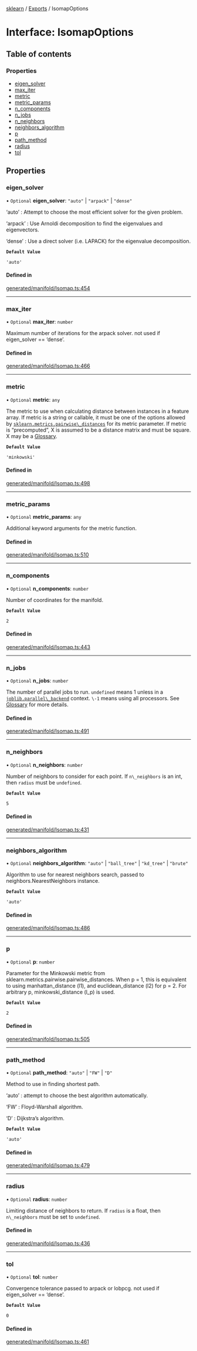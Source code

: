 [sklearn](../readme.md) / [Exports](../modules.md) / IsomapOptions

# Interface: IsomapOptions

## Table of contents

### Properties

- [eigen\_solver](IsomapOptions.md#eigen_solver)
- [max\_iter](IsomapOptions.md#max_iter)
- [metric](IsomapOptions.md#metric)
- [metric\_params](IsomapOptions.md#metric_params)
- [n\_components](IsomapOptions.md#n_components)
- [n\_jobs](IsomapOptions.md#n_jobs)
- [n\_neighbors](IsomapOptions.md#n_neighbors)
- [neighbors\_algorithm](IsomapOptions.md#neighbors_algorithm)
- [p](IsomapOptions.md#p)
- [path\_method](IsomapOptions.md#path_method)
- [radius](IsomapOptions.md#radius)
- [tol](IsomapOptions.md#tol)

## Properties

### eigen\_solver

• `Optional` **eigen\_solver**: ``"auto"`` \| ``"arpack"`` \| ``"dense"``

‘auto’ : Attempt to choose the most efficient solver for the given problem.

‘arpack’ : Use Arnoldi decomposition to find the eigenvalues and eigenvectors.

‘dense’ : Use a direct solver (i.e. LAPACK) for the eigenvalue decomposition.

**`Default Value`**

`'auto'`

#### Defined in

[generated/manifold/Isomap.ts:454](https://github.com/transitive-bullshit/scikit-learn-ts/blob/367336a/packages/sklearn/src/generated/manifold/Isomap.ts#L454)

___

### max\_iter

• `Optional` **max\_iter**: `number`

Maximum number of iterations for the arpack solver. not used if eigen\_solver == ‘dense’.

#### Defined in

[generated/manifold/Isomap.ts:466](https://github.com/transitive-bullshit/scikit-learn-ts/blob/367336a/packages/sklearn/src/generated/manifold/Isomap.ts#L466)

___

### metric

• `Optional` **metric**: `any`

The metric to use when calculating distance between instances in a feature array. If metric is a string or callable, it must be one of the options allowed by [`sklearn.metrics.pairwise\_distances`](sklearn.metrics.pairwise_distances.html#sklearn.metrics.pairwise_distances "sklearn.metrics.pairwise_distances") for its metric parameter. If metric is “precomputed”, X is assumed to be a distance matrix and must be square. X may be a [Glossary](../../glossary.html#term-sparse-graph).

**`Default Value`**

`'minkowski'`

#### Defined in

[generated/manifold/Isomap.ts:498](https://github.com/transitive-bullshit/scikit-learn-ts/blob/367336a/packages/sklearn/src/generated/manifold/Isomap.ts#L498)

___

### metric\_params

• `Optional` **metric\_params**: `any`

Additional keyword arguments for the metric function.

#### Defined in

[generated/manifold/Isomap.ts:510](https://github.com/transitive-bullshit/scikit-learn-ts/blob/367336a/packages/sklearn/src/generated/manifold/Isomap.ts#L510)

___

### n\_components

• `Optional` **n\_components**: `number`

Number of coordinates for the manifold.

**`Default Value`**

`2`

#### Defined in

[generated/manifold/Isomap.ts:443](https://github.com/transitive-bullshit/scikit-learn-ts/blob/367336a/packages/sklearn/src/generated/manifold/Isomap.ts#L443)

___

### n\_jobs

• `Optional` **n\_jobs**: `number`

The number of parallel jobs to run. `undefined` means 1 unless in a [`joblib.parallel\_backend`](https://joblib.readthedocs.io/en/latest/parallel.html#joblib.parallel_backend "(in joblib v1.3.0.dev0)") context. `\-1` means using all processors. See [Glossary](../../glossary.html#term-n_jobs) for more details.

#### Defined in

[generated/manifold/Isomap.ts:491](https://github.com/transitive-bullshit/scikit-learn-ts/blob/367336a/packages/sklearn/src/generated/manifold/Isomap.ts#L491)

___

### n\_neighbors

• `Optional` **n\_neighbors**: `number`

Number of neighbors to consider for each point. If `n\_neighbors` is an int, then `radius` must be `undefined`.

**`Default Value`**

`5`

#### Defined in

[generated/manifold/Isomap.ts:431](https://github.com/transitive-bullshit/scikit-learn-ts/blob/367336a/packages/sklearn/src/generated/manifold/Isomap.ts#L431)

___

### neighbors\_algorithm

• `Optional` **neighbors\_algorithm**: ``"auto"`` \| ``"ball_tree"`` \| ``"kd_tree"`` \| ``"brute"``

Algorithm to use for nearest neighbors search, passed to neighbors.NearestNeighbors instance.

**`Default Value`**

`'auto'`

#### Defined in

[generated/manifold/Isomap.ts:486](https://github.com/transitive-bullshit/scikit-learn-ts/blob/367336a/packages/sklearn/src/generated/manifold/Isomap.ts#L486)

___

### p

• `Optional` **p**: `number`

Parameter for the Minkowski metric from sklearn.metrics.pairwise.pairwise\_distances. When p = 1, this is equivalent to using manhattan\_distance (l1), and euclidean\_distance (l2) for p = 2. For arbitrary p, minkowski\_distance (l\_p) is used.

**`Default Value`**

`2`

#### Defined in

[generated/manifold/Isomap.ts:505](https://github.com/transitive-bullshit/scikit-learn-ts/blob/367336a/packages/sklearn/src/generated/manifold/Isomap.ts#L505)

___

### path\_method

• `Optional` **path\_method**: ``"auto"`` \| ``"FW"`` \| ``"D"``

Method to use in finding shortest path.

‘auto’ : attempt to choose the best algorithm automatically.

‘FW’ : Floyd-Warshall algorithm.

‘D’ : Dijkstra’s algorithm.

**`Default Value`**

`'auto'`

#### Defined in

[generated/manifold/Isomap.ts:479](https://github.com/transitive-bullshit/scikit-learn-ts/blob/367336a/packages/sklearn/src/generated/manifold/Isomap.ts#L479)

___

### radius

• `Optional` **radius**: `number`

Limiting distance of neighbors to return. If `radius` is a float, then `n\_neighbors` must be set to `undefined`.

#### Defined in

[generated/manifold/Isomap.ts:436](https://github.com/transitive-bullshit/scikit-learn-ts/blob/367336a/packages/sklearn/src/generated/manifold/Isomap.ts#L436)

___

### tol

• `Optional` **tol**: `number`

Convergence tolerance passed to arpack or lobpcg. not used if eigen\_solver == ‘dense’.

**`Default Value`**

`0`

#### Defined in

[generated/manifold/Isomap.ts:461](https://github.com/transitive-bullshit/scikit-learn-ts/blob/367336a/packages/sklearn/src/generated/manifold/Isomap.ts#L461)
